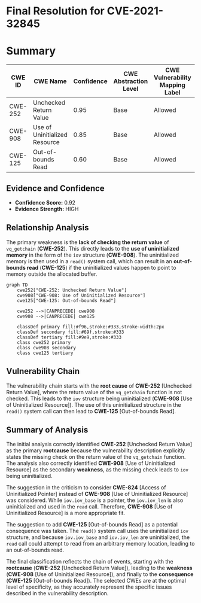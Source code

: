 # Final Resolution for CVE-2021-32845

# Summary
| CWE ID | CWE Name | Confidence | CWE Abstraction Level | CWE Vulnerability Mapping Label | CWE-Vulnerability Mapping Notes |
|---|---|---|---|---|---|
| CWE-252 | Unchecked Return Value | 0.95 | Base | Allowed | Primary CWE |
| CWE-908 | Use of Uninitialized Resource | 0.85 | Base | Allowed | Secondary Candidate |
| CWE-125 | Out-of-bounds Read | 0.60 | Base | Allowed | Consequence |

## Evidence and Confidence

*   **Confidence Score:** 0.92
*   **Evidence Strength:** HIGH

## Relationship Analysis
The primary weakness is the **lack of checking the return value** of `vq_getchain` (**CWE-252**). This directly leads to the **use of uninitialized memory** in the form of the `iov` structure (**CWE-908**). The uninitialized memory is then used in a `read()` system call, which can result in an **out-of-bounds read** (**CWE-125**) if the uninitialized values happen to point to memory outside the allocated buffer.

```mermaid
graph TD
    cwe252["CWE-252: Unchecked Return Value"]
    cwe908["CWE-908: Use of Uninitialized Resource"]
    cwe125["CWE-125: Out-of-bounds Read"]
    
    cwe252 -->|CANPRECEDE| cwe908
    cwe908 -->|CANPRECEDE| cwe125
    
    classDef primary fill:#f96,stroke:#333,stroke-width:2px
    classDef secondary fill:#69f,stroke:#333
    classDef tertiary fill:#9e9,stroke:#333
    class cwe252 primary
    class cwe908 secondary
    class cwe125 tertiary
```

## Vulnerability Chain
The vulnerability chain starts with the **root cause** of **CWE-252** [Unchecked Return Value], where the return value of the `vq_getchain` function is not checked. This leads to the `iov` structure being uninitialized (**CWE-908** [Use of Uninitialized Resource]). The use of this uninitialized structure in the `read()` system call can then lead to **CWE-125** [Out-of-bounds Read].

## Summary of Analysis
The initial analysis correctly identified **CWE-252** [Unchecked Return Value] as the primary **rootcause** because the vulnerability description explicitly states the missing check on the return value of the `vq_getchain` function. The analysis also correctly identified **CWE-908** [Use of Uninitialized Resource] as the secondary **weakness**, as the missing check leads to `iov` being uninitialized.

The suggestion in the criticism to consider **CWE-824** [Access of Uninitialized Pointer] instead of **CWE-908** [Use of Uninitialized Resource] was considered. While `iov.iov_base` is a pointer, the `iov.iov_len` is also uninitialized and used in the `read` call. Therefore, **CWE-908** [Use of Uninitialized Resource] is a more appropriate fit.

The suggestion to add **CWE-125** [Out-of-bounds Read] as a potential consequence was taken. The `read()` system call uses the uninitialized `iov` structure, and because `iov.iov_base` and `iov.iov_len` are uninitialized, the `read` call could attempt to read from an arbitrary memory location, leading to an out-of-bounds read.

The final classification reflects the chain of events, starting with the **rootcause** (**CWE-252** [Unchecked Return Value]), leading to the **weakness** (**CWE-908** [Use of Uninitialized Resource]), and finally to the **consequence** (**CWE-125** [Out-of-bounds Read]). The selected CWEs are at the optimal level of specificity, as they accurately represent the specific issues described in the vulnerability description.